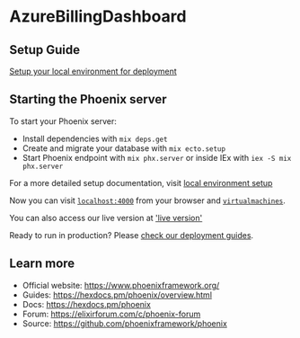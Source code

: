 # AzureBillingDashboard

## Setup Guide
[Setup your local environment for deployment](https://bitbucket.org/russellzh/comp3888-tut14-3/wiki/Setup)


## Starting the Phoenix server

To start your Phoenix server:
  * Install dependencies with `mix deps.get`
  * Create and migrate your database with `mix ecto.setup`
  * Start Phoenix endpoint with `mix phx.server` or inside IEx with `iex -S mix phx.server`
  
For a more detailed setup documentation, visit [local environment setup](https://bitbucket.org/russellzh/comp3888-tut14-3/wiki/Setup)

Now you can visit [`localhost:4000`](http://localhost:4000) from your browser and [`virtualmachines`](http://localhost:4000/virtualmachines).

You can also access our live version at ['live version'](https://azure-billing-dashboard.fly.dev/virtualmachines)

Ready to run in production? Please [check our deployment guides](https://hexdocs.pm/phoenix/deployment.html).

## Learn more

  * Official website: https://www.phoenixframework.org/
  * Guides: https://hexdocs.pm/phoenix/overview.html
  * Docs: https://hexdocs.pm/phoenix
  * Forum: https://elixirforum.com/c/phoenix-forum
  * Source: https://github.com/phoenixframework/phoenix
